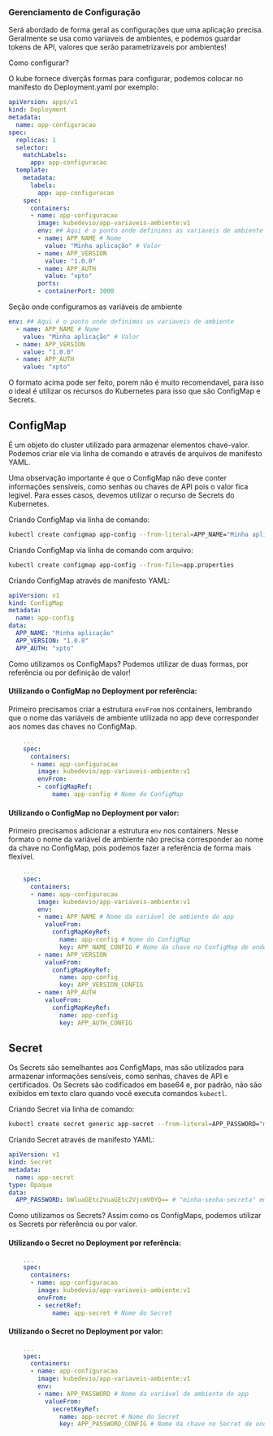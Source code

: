 ### Gerenciamento de Configuração

Será abordado de forma geral as configurações que uma aplicação precisa.
Geralmente se usa como variaveis de ambientes, e podemos guardar tokens de API, valores que serão parametrizaveis por ambientes! 

Como configurar? 

O kube fornece diverçãs formas para configurar, podemos colocar no manifesto do Deployment.yaml por exemplo:

```yaml
apiVersion: apps/v1
kind: Deployment
metadata:
  name: app-configuracao
spec:
  replicas: 1
  selector:
    matchLabels:
      app: app-configuracao
  template:
    metadata:
      labels:
        app: app-configuracao
    spec:
      containers:
      - name: app-configuracao
        image: kubedevio/app-variaveis-ambiente:v1
        env: ## Aqui é o ponto onde definimos as variaveis de ambiente
        - name: APP_NAME # Nome 
          value: "Minha aplicação" # Valor
        - name: APP_VERSION
          value: "1.0.0"
        - name: APP_AUTH
          value: "xpto"
        ports:
        - containerPort: 3000
```
Seção onde configuramos as variáveis de ambiente
```yaml
env: ## Aqui é o ponto onde definimos as variaveis de ambiente
  - name: APP_NAME # Nome 
    value: "Minha aplicação" # Valor
  - name: APP_VERSION
    value: "1.0.0"
  - name: APP_AUTH
    value: "xpto"
```

O formato acima pode ser feito, porem não é muito recomendavel, para isso o ideal é utilizar os recursos do Kubernetes para isso que são ConfigMap e Secrets.

## ConfigMap

É um objeto do cluster utilizado para armazenar elementos chave-valor. Podemos criar ele via linha de comando e através de arquivos de manifesto YAML.

Uma observação importante é que o ConfigMap não deve conter informações sensíveis, como senhas ou chaves de API pois o valor fica legivel. Para esses casos, devemos utilizar o recurso de Secrets do Kubernetes.

Criando ConfigMap via linha de comando:

```bash
kubectl create configmap app-config --from-literal=APP_NAME="Minha aplicação" --from-literal=APP_VERSION="1.0.0" --from-literal=APP_AUTH="xpto"
```
Criando ConfigMap via linha de comando com arquivo:

```bash
kubectl create configmap app-config --from-file=app.properties
```

Criando ConfigMap através de manifesto YAML:

```yaml
apiVersion: v1
kind: ConfigMap
metadata:
  name: app-config
data:
  APP_NAME: "Minha aplicação"
  APP_VERSION: "1.0.0"
  APP_AUTH: "xpto"
```
Como utilizamos os ConfigMaps? 
Podemos utilizar de duas formas, por referência ou por definição de valor!

#### Utilizando o ConfigMap no Deployment por referência: 

Primeiro precisamos criar a estrutura `envFrom` nos containers, lembrando que o nome das variáveis de ambiente utilizada no app deve corresponder aos nomes das chaves no ConfigMap.

```yaml
    ...
    spec:
      containers:
      - name: app-configuracao
        image: kubedevio/app-variaveis-ambiente:v1
        envFrom:
        - configMapRef:
            name: app-config # Nome do ConfigMap
```

#### Utilizando o ConfigMap no Deployment por valor: 

Primeiro precisamos adicionar a estrutura `env` nos containers. Nesse formato o nome da variável de ambiente não precisa corresponder ao nome da chave no ConfigMap, pois podemos fazer a referência de forma mais flexível.

```yaml
    ...
    spec:
      containers:
      - name: app-configuracao
        image: kubedevio/app-variaveis-ambiente:v1
        env:
        - name: APP_NAME # Nome da variável de ambiente do app
          valueFrom:
            configMapKeyRef:
              name: app-config # Nome do ConfigMap
              key: APP_NAME_CONFIG # Nome da chave no ConfigMap de onde vamos pegar o valor
        - name: APP_VERSION
          valueFrom:
            configMapKeyRef:
              name: app-config
              key: APP_VERSION_CONFIG
        - name: APP_AUTH
          valueFrom:
            configMapKeyRef:
              name: app-config
              key: APP_AUTH_CONFIG
```

## Secret

Os Secrets são semelhantes aos ConfigMaps, mas são utilizados para armazenar informações sensíveis, como senhas, chaves de API e certificados. Os Secrets são codificados em base64 e, por padrão, não são exibidos em texto claro quando você executa comandos `kubectl`.

Criando Secret via linha de comando:

```bash
kubectl create secret generic app-secret --from-literal=APP_PASSWORD="minha-senha-secreta"
```

Criando Secret através de manifesto YAML:

```yaml
apiVersion: v1
kind: Secret
metadata:
  name: app-secret
type: Opaque
data:
  APP_PASSWORD: bWluaGEtc2VuaGEtc2VjcmV0YQ== # "minha-senha-secreta" em base64
```

Como utilizamos os Secrets? 
Assim como os ConfigMaps, podemos utilizar os Secrets por referência ou por valor.

#### Utilizando o Secret no Deployment por referência: 

```yaml
    ...
    spec:
      containers:
      - name: app-configuracao
        image: kubedevio/app-variaveis-ambiente:v1
        envFrom:
        - secretRef:
            name: app-secret # Nome do Secret
```

#### Utilizando o Secret no Deployment por valor: 

```yaml
    ...
    spec:
      containers:
      - name: app-configuracao
        image: kubedevio/app-variaveis-ambiente:v1
        env:
        - name: APP_PASSWORD # Nome da variável de ambiente do app
          valueFrom:
            secretKeyRef:
              name: app-secret # Nome do Secret
              key: APP_PASSWORD_CONFIG # Nome da chave no Secret de onde vamos pegar o valor 
```



